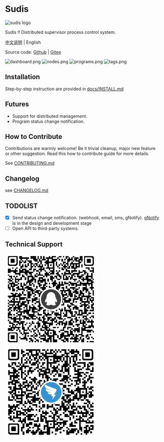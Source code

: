 # Sudis

![sudis logo](webui/public/logo.png)

Sudis !! Distributed supervisor process control system.

[中文说明](README_ZH.md) | English

Source code: [Github](https://github.com/ihaiker/sudis) | [Gitee](https://gitee.com/ihaiker/sudis)

![dashboard.png](./docs/views/dashboard.png)
![nodes.png](./docs/views/nodes.png)
![programs.png](./docs/views/programs.png)
![tags.png](./docs/views/tags.png)

## Installation

Step-by-step instruction are provided in [docs/INSTALL.md](docs/INSTALL.md)

## Futures

- Support for distributed management.
- Program status change notification.


## How to Contribute

Contributions are warmly welcome! Be it trivial cleanup, major new feature or other suggestion. 
Read this how to contribute guide for more details.

See [CONTRIBUTING.md](docs/CONTRIBUTING.md)

## Changelog
see [CHANGELOG.md](docs/CHANGELOG.md)

## TODOLIST

- [X] Send status change notification. (webhook, email, sms, gNotify). [gNotify](https://github.com/ihaiker/gNotify) is in the design and development stage
- [ ] Open API to third-party systems.

## Technical Support
![QQ支持群](./docs/qq.png)
![QQ支持群](./docs/dd.png)

